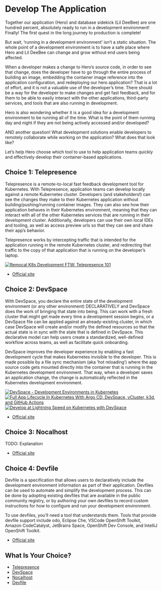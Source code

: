 # Develop The Application

Together our application (Hero) and database sidekick (Lil DeeBee) are one hundred percent, absolutely ready to run in a development environment! Finally! The first quest in the long journey to production is complete!

But wait, ‘running in a development environment’ isn’t a static situation. The whole point of a development environment is to have a safe place where Hero and Lil DeeBee can change and grow without end users being affected.

When a developer makes a change to Hero’s source code, in order to see that change, does the developer have to go through the entire process of building an image, embedding the container image reference into the application configuration, and redeploying our hero application? That is a lot of effort, and it is not a valuable use of the developer’s time. There should be a way for the developer to make changes and get fast feedback, and for them to be able to easily interact with the other applications, third-party services, and tools that are also running in development.

Hero is also wondering whether it is a good idea for a development environment to be running all of the time. What is the point of them running day and night if they are not being actively accessed and/or developed? 

AND another question! What development solutions enable developers to remotely collaborate while working on the application? What does that look like?

Let’s help Hero choose which tool to use to help application teams quickly and effectively develop their container-based applications.

## Choice 1: Telepresence

Telepresence is a remote-to-local fast feedback development tool for Kubernetes. With Telepresence, application teams can develop locally against a remote Kubernetes cluster. Developers (and stakeholders!) can see the changes they make to their Kubernetes application without building/pushing/running container images. They can also see how their application behaves in their Kubernetes environment, meaning that they can interact with all of the other Kubernetes services that are running in their development cluster. Additionally, developers can use their own local IDEs and tooling, as well as access preview urls so that they can see and share their app’s behavior.

Telepresence works by intercepting traffic that is intended for the application running in the remote Kubernetes cluster, and redirecting that traffic to the copy of that application that is running on the developer’s laptop. 

[![Remocal K8s Development FTW: Telepresence 101](https://img.youtube.com/vi/VLABvVtUZvk/0.jpg)](https://via.vmw.com/Telepresence)
* [Official site](https://www.telepresence.io)

## Choice 2: DevSpace

With DevSpace, you declare the entire state of the development environment (or any other environment) DECLARATIVELY and DevSpace does the work of bringing that state into being. This can work with a fresh cluster that might get made every time a development session begins, or a DevSpace file can be applied against an already-existing cluster, in which case DevSpace will create and/or modify the defined resources so that the actual state is in sync with the state that is defined in DevSpace. This declarative model can help users create a standardized, well-defined workflow across teams, as well as facilitate quick onboarding.

DevSpace improves the developer experience by enabling a fast development cycle that makes Kubernetes invisible to the developer. This is made possible by a file sync mechanism (aka ‘hot reloading’) where the app source code gets mounted directly into the container that is running in the Kubernetes development environment. That way, when a developer saves an application change, the change is automatically reflected in the Kubernetes development environment. 

[![DevSpace - Development Environments in Kubernetes](https://img.youtube.com/vi/nQly_CEjJc4/0.jpg)](https://youtu.be/nQly_CEjJc4)
[![Full App Lifecycle In Kubernetes With Argo CD, DevSpace, vCluster, k3d, and GitHub Actions](https://img.youtube.com/vi/uU-EAQ8Vbvk/0.jpg)](https://youtu.be/uU-EAQ8Vbvk)
[![Develop at Lightning Speed on Kubernetes with DevSpace](https://img.youtube.com/vi/T_NYcuqUCF0/0.jpg)](https://via.vmw.com/DevSpace)
* [Official site](https://devspace.sh)

## Choice 3: Nocalhost

TODO: Explanation

* [Official site](https://nocalhost.dev)

## Choice 4: Devfile

Devfile is a specification that allows users to declaratively include the development environment information as part of their application. Devfiles can be used to automate and simplify the development process. This can be done by adopting existing devfiles that are available in the public community registry, or by authoring your own devfiles to record custom instructions for how to configure and run your development environment.

To use devfiles, you’ll need a tool that understands them. Tools that provide devfile support include odo, Eclipse Che, VSCode OpenShift Toolkit, Amazon CodeCatalyst, JetBrains Space, OpenShift Dev Console, and IntelliJ OpenShift Toolkit.

* [Official site](https://devfile.io)

## What Is Your Choice?

* [Telepresence](telepresence.md)
* [DevSpace](devspace.md)
* [Nocalhost](nocalhost.md)
* [Devfile](devfile.md)